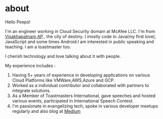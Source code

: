 # about


Hello Peeps!

I'm an engineer working in Cloud Security domain at McAfee LLC. I'm from [Visakhapatnam,AP](https://en.wikipedia.org/wiki/Visakhapatnam)., the city of destiny. I mostly code in Java(my first love), JavaScript and some times Android.I am interested in public speaking and teaching. I am a toastmaster too.

I cherish technology and love talking about it with people.   

My experience includes :

1. Having 5+ years of experience in developing applications on various Cloud Platforms like VMWare,AWS,Azure and GCP.
2. Worked as a individual contributor and collaborated with partners to integrate solutions.
3. As a Member of Toastmasters International, gave speeches and hosted various events, participated in International Speech Contest.
4. I'm passionate in evangelizing tech, spoke in various developer meetups regularly and also blog at [Medium](https://medium.com/@aravindputrevu)

